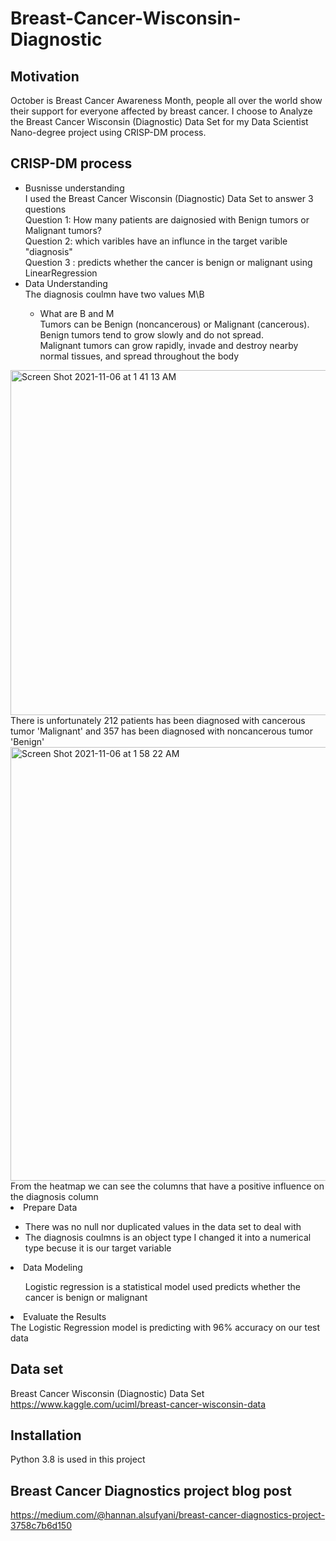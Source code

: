 # Breast-Cancer-Wisconsin-Diagnostic
## Motivation 
October is Breast Cancer Awareness Month, people all over the world show their support for everyone affected by breast cancer. I choose to Analyze the Breast Cancer Wisconsin (Diagnostic) Data Set for my Data Scientist Nano-degree project using CRISP-DM process.
## CRISP-DM process
- Busnisse understanding <br /> 
I used the Breast Cancer Wisconsin (Diagnostic) Data Set to answer 3 questions <br /> 
Question 1: How many patients are daignosied with Benign tumors or Malignant tumors? <br /> 
Question 2: which varibles have an influnce in the target varible "diagnosis" <br /> 
Question 3 : predicts whether the cancer is benign or malignant using LinearRegression <br /> 
- Data Understanding  <br /> 
The diagnosis coulmn <Targit varible> have two values M\B  <br /> 
  * What are B and M  <br /> 
Tumors can be Benign (noncancerous) or Malignant (cancerous). <br /> 
Benign tumors tend to grow slowly and do not spread. <br /> 
Malignant tumors can grow rapidly, invade and destroy nearby normal tissues, and spread throughout the body <br /> 
<img width="552" alt="Screen Shot 2021-11-06 at 1 41 13 AM" src="https://user-images.githubusercontent.com/84443038/140586246-92d4dfa3-36b4-415e-84d9-1ef92ab9b15b.png"> 
There is unfortunately 212 patients has been diagnosed with cancerous tumor 'Malignant' and 357 has been diagnosed with noncancerous tumor 'Benign'<br /> </ol>
<img width="694" alt="Screen Shot 2021-11-06 at 1 58 22 AM" src="https://user-images.githubusercontent.com/84443038/140587298-dbe38553-8726-4318-96d4-1d6c4c5a5bfc.png">
From the heatmap we can see the columns that have a positive influence on the diagnosis column
 <li> Prepare Data</li> 
 <ul>
 <li> There was no null nor duplicated values in the data set to deal with </li> 
 <li> The diagnosis coulmns is an object type I changed it into a numerical type becuse it is our target variable </li> 
 </ul>
 <li> Data Modeling</li> 
 <ul>
 </li> Logistic regression is a statistical model used predicts whether the cancer is benign or malignant </li>
 </ul>
  <li> Evaluate the Results</li> 
The Logistic Regression model is predicting with 96% accuracy on our test data
 
## Data set
Breast Cancer Wisconsin (Diagnostic) Data Set
https://www.kaggle.com/uciml/breast-cancer-wisconsin-data 
## Installation 
Python 3.8 is used in this project 
## Breast Cancer Diagnostics project blog post 
https://medium.com/@hannan.alsufyani/breast-cancer-diagnostics-project-3758c7b6d150 
